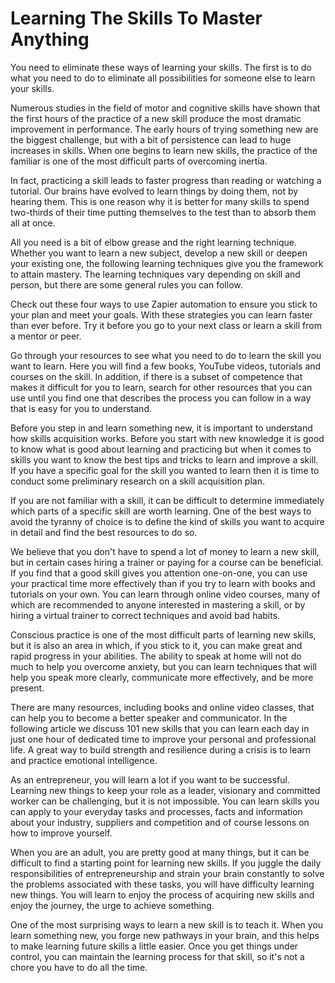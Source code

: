 # Learning The Skills To Master Anything


You need to eliminate these ways of learning your skills. The first is to do what you need to do to eliminate all possibilities for someone else to learn your skills.

Numerous studies in the field of motor and cognitive skills have shown that the first hours of the practice of a new skill produce the most dramatic improvement in performance. The early hours of trying something new are the biggest challenge, but with a bit of persistence can lead to huge increases in skills. When one begins to learn new skills, the practice of the familiar is one of the most difficult parts of overcoming inertia.

In fact, practicing a skill leads to faster progress than reading or watching a tutorial. Our brains have evolved to learn things by doing them, not by hearing them. This is one reason why it is better for many skills to spend two-thirds of their time putting themselves to the test than to absorb them all at once.

All you need is a bit of elbow grease and the right learning technique. Whether you want to learn a new subject, develop a new skill or deepen your existing one, the following learning techniques give you the framework to attain mastery. The learning techniques vary depending on skill and person, but there are some general rules you can follow.

Check out these four ways to use Zapier automation to ensure you stick to your plan and meet your goals. With these strategies you can learn faster than ever before. Try it before you go to your next class or learn a skill from a mentor or peer.

Go through your resources to see what you need to do to learn the skill you want to learn. Here you will find a few books, YouTube videos, tutorials and courses on the skill. In addition, if there is a subset of competence that makes it difficult for you to learn, search for other resources that you can use until you find one that describes the process you can follow in a way that is easy for you to understand.

Before you step in and learn something new, it is important to understand how skills acquisition works. Before you start with new knowledge it is good to know what is good about learning and practicing but when it comes to skills you want to know the best tips and tricks to learn and improve a skill. If you have a specific goal for the skill you wanted to learn then it is time to conduct some preliminary research on a skill acquisition plan.

If you are not familiar with a skill, it can be difficult to determine immediately which parts of a specific skill are worth learning. One of the best ways to avoid the tyranny of choice is to define the kind of skills you want to acquire in detail and find the best resources to do so.

We believe that you don't have to spend a lot of money to learn a new skill, but in certain cases hiring a trainer or paying for a course can be beneficial. If you find that a good skill gives you attention one-on-one, you can use your practical time more effectively than if you try to learn with books and tutorials on your own. You can learn through online video courses, many of which are recommended to anyone interested in mastering a skill, or by hiring a virtual trainer to correct techniques and avoid bad habits.

Conscious practice is one of the most difficult parts of learning new skills, but it is also an area in which, if you stick to it, you can make great and rapid progress in your abilities. The ability to speak at home will not do much to help you overcome anxiety, but you can learn techniques that will help you speak more clearly, communicate more effectively, and be more present.

There are many resources, including books and online video classes, that can help you to become a better speaker and communicator. In the following article we discuss 101 new skills that you can learn each day in just one hour of dedicated time to improve your personal and professional life. A great way to build strength and resilience during a crisis is to learn and practice emotional intelligence.

As an entrepreneur, you will learn a lot if you want to be successful. Learning new things to keep your role as a leader, visionary and committed worker can be challenging, but it is not impossible. You can learn skills you can apply to your everyday tasks and processes, facts and information about your industry, suppliers and competition and of course lessons on how to improve yourself.

When you are an adult, you are pretty good at many things, but it can be difficult to find a starting point for learning new skills. If you juggle the daily responsibilities of entrepreneurship and strain your brain constantly to solve the problems associated with these tasks, you will have difficulty learning new things. You will learn to enjoy the process of acquiring new skills and enjoy the journey, the urge to achieve something.

One of the most surprising ways to learn a new skill is to teach it. When you learn something new, you forge new pathways in your brain, and this helps to make learning future skills a little easier. Once you get things under control, you can maintain the learning process for that skill, so it's not a chore you have to do all the time.
